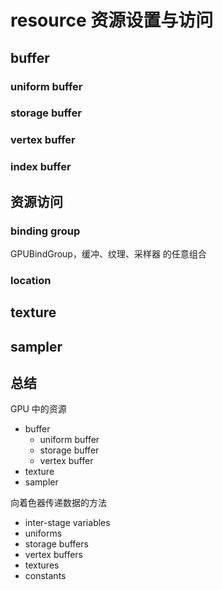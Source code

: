 # resource 资源设置与访问

## buffer

### uniform buffer

### storage buffer

### vertex buffer

### index buffer

## 资源访问

### binding group

GPUBindGroup，缓冲、纹理、采样器 的任意组合

### location

## texture

## sampler

## 总结

GPU 中的资源

- buffer
  - uniform buffer
  - storage buffer
  - vertex buffer
- texture
- sampler

向着色器传递数据的方法

- inter-stage variables
- uniforms
- storage buffers
- vertex buffers
- textures
- constants
